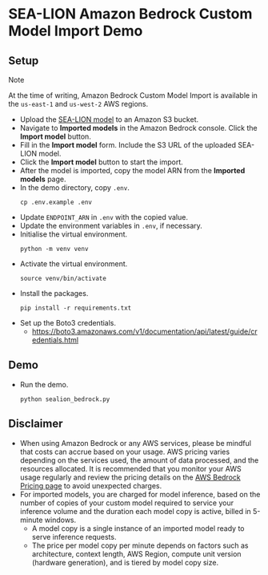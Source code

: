 # SEA-LION Amazon Bedrock Custom Model Import Demo

## Setup
> [!NOTE]
> At the time of writing, Amazon Bedrock Custom Model Import is available in the `us-east-1` and `us-west-2` AWS regions.

- Upload the [SEA-LION model](https://huggingface.co/aisingapore/Llama-SEA-LION-v3-8B-IT) to an Amazon S3 bucket.
- Navigate to **Imported models** in the Amazon Bedrock console. Click the **Import model** button.
- Fill in the **Import model** form. Include the S3 URL of the uploaded SEA-LION model.
- Click the **Import model** button to start the import.
- After the model is imported, copy the model ARN from the **Imported models** page.
- In the demo directory, copy `.env`.
  ```
  cp .env.example .env
  ```
- Update `ENDPOINT_ARN` in `.env` with the copied value.
- Update the environment variables in `.env`, if necessary.
- Initialise the virtual environment.
  ```
  python -m venv venv
  ```
- Activate the virtual environment.
  ```
  source venv/bin/activate
  ```
- Install the packages.
  ```
  pip install -r requirements.txt
  ```
- Set up the Boto3 credentials.
  - https://boto3.amazonaws.com/v1/documentation/api/latest/guide/credentials.html

## Demo
- Run the demo.
  ```
  python sealion_bedrock.py
  ```

## Disclaimer
- When using Amazon Bedrock or any AWS services, please be mindful that costs can accrue based on your usage. AWS pricing varies depending on the services used, the amount of data processed, and the resources allocated. It is recommended that you monitor your AWS usage regularly and review the pricing details on the [AWS Bedrock Pricing page](https://docs.aws.amazon.com/bedrock/latest/userguide/bedrock-pricing.html) to avoid unexpected charges.
- For imported models, you are charged for model inference, based on the number of copies of your custom model required to service your inference volume and the duration each model copy is active, billed in 5-minute windows.
  - A model copy is a single instance of an imported model ready to serve inference requests.
  - The price per model copy per minute depends on factors such as architecture, context length, AWS Region, compute unit version (hardware generation), and is tiered by model copy size.